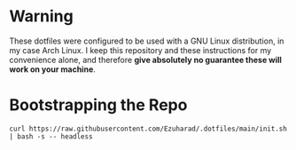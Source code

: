 # Warning
These dotfiles were configured to be used with a GNU Linux distribution, in my case Arch Linux. I keep this repository and these instructions for my convenience alone, and therefore **give absolutely no guarantee these will work on your machine**.

# Bootstrapping the Repo
```
curl https://raw.githubusercontent.com/Ezuharad/.dotfiles/main/init.sh | bash -s -- headless
```

